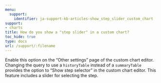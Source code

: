 ```yaml
---
menu:
  support:
    identifier: ja-support-kb-articles-show_step_slider_custom_chart
support:
- charts
title: How do you show a "step slider" in a custom chart?
toc_hide: true
type: docs
url: /support/:filename
---
```


Enable this option on the “Other settings” page of the custom chart editor. Changing the query to use a `historyTable` instead of a `summaryTable` provides the option to “Show step selector” in the custom chart editor. This feature includes a slider for selecting the step.